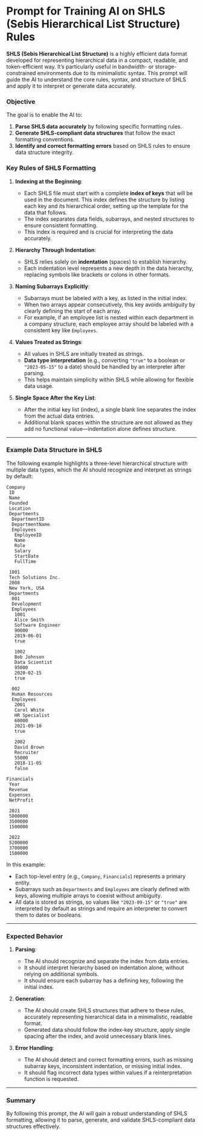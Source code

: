 
# Prompt for Training AI on SHLS (Sebis Hierarchical List Structure) Rules

**SHLS (Sebis Hierarchical List Structure)** is a highly efficient data format developed for representing hierarchical data in a compact, readable, and token-efficient way. It’s particularly useful in bandwidth- or storage-constrained environments due to its minimalistic syntax. This prompt will guide the AI to understand the core rules, syntax, and structure of SHLS and apply it to interpret or generate data accurately.

### Objective

The goal is to enable the AI to:
1. **Parse SHLS data accurately** by following specific formatting rules.
2. **Generate SHLS-compliant data structures** that follow the exact formatting conventions.
3. **Identify and correct formatting errors** based on SHLS rules to ensure data structure integrity.

### Key Rules of SHLS Formatting

1. **Indexing at the Beginning**:
   - Each SHLS file must start with a complete **index of keys** that will be used in the document. This index defines the structure by listing each key and its hierarchical order, setting up the template for the data that follows.
   - The index separates data fields, subarrays, and nested structures to ensure consistent formatting.
   - This index is required and is crucial for interpreting the data accurately.

2. **Hierarchy Through Indentation**:
   - SHLS relies solely on **indentation** (spaces) to establish hierarchy.
   - Each indentation level represents a new depth in the data hierarchy, replacing symbols like brackets or colons in other formats.

3. **Naming Subarrays Explicitly**:
   - Subarrays must be labeled with a key, as listed in the initial index.
   - When two arrays appear consecutively, this key avoids ambiguity by clearly defining the start of each array.
   - For example, if an employee list is nested within each department in a company structure, each employee array should be labeled with a consistent key like `Employees`.

4. **Values Treated as Strings**:
   - All values in SHLS are initially treated as strings.
   - **Data type interpretation** (e.g., converting `"true"` to a boolean or `"2023-05-15"` to a date) should be handled by an interpreter after parsing. 
   - This helps maintain simplicity within SHLS while allowing for flexible data usage.

5. **Single Space After the Key List**:
   - After the initial key list (index), a single blank line separates the index from the actual data entries.
   - Additional blank spaces within the structure are not allowed as they add no functional value—indentation alone defines structure.

---

### Example Data Structure in SHLS

The following example highlights a three-level hierarchical structure with multiple data types, which the AI should recognize and interpret as strings by default:

```plaintext
Company
 ID
 Name
 Founded
 Location
 Departments
  DepartmentID
  DepartmentName
  Employees
   EmployeeID
   Name
   Role
   Salary
   StartDate
   FullTime

 1001
 Tech Solutions Inc.
 2008
 New York, USA
 Departments
  001
  Development
  Employees
   1001
   Alice Smith
   Software Engineer
   90000
   2019-06-01
   true

   1002
   Bob Johnson
   Data Scientist
   95000
   2020-02-15
   true

  002
  Human Resources
  Employees
   2001
   Carol White
   HR Specialist
   60000
   2021-09-10
   true

   2002
   David Brown
   Recruiter
   55000
   2018-11-05
   false

Financials
 Year
 Revenue
 Expenses
 NetProfit

 2021
 5000000
 3500000
 1500000

 2022
 5200000
 3700000
 1500000
```

In this example:
- Each top-level entry (e.g., `Company`, `Financials`) represents a primary entity.
- Subarrays such as `Departments` and `Employees` are clearly defined with keys, allowing multiple arrays to coexist without ambiguity.
- All data is stored as strings, so values like `"2023-09-15"` or `"true"` are interpreted by default as strings and require an interpreter to convert them to dates or booleans.

---

### Expected Behavior

1. **Parsing**:
   - The AI should recognize and separate the index from data entries.
   - It should interpret hierarchy based on indentation alone, without relying on additional symbols.
   - It should ensure each subarray has a defining key, following the initial index.

2. **Generation**:
   - The AI should create SHLS structures that adhere to these rules, accurately representing hierarchical data in a minimalistic, readable format.
   - Generated data should follow the index-key structure, apply single spacing after the index, and avoid unnecessary blank lines.

3. **Error Handling**:
   - The AI should detect and correct formatting errors, such as missing subarray keys, inconsistent indentation, or missing initial index.
   - It should flag incorrect data types within values if a reinterpretation function is requested.

---

### Summary

By following this prompt, the AI will gain a robust understanding of SHLS formatting, allowing it to parse, generate, and validate SHLS-compliant data structures effectively.
